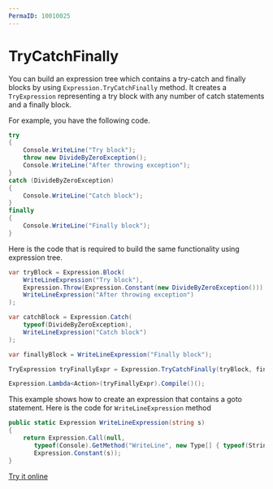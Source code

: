 ```yaml
---
PermaID: 10010025
---
```


# TryCatchFinally

You can build an expression tree which contains a try-catch and finally blocks by using `Expression.TryCatchFinally` method. It creates a `TryExpression` representing a try block with any number of catch statements and a finally block. 

For example, you have the following code.

```csharp
try
{
    Console.WriteLine("Try block");
    throw new DivideByZeroException();
    Console.WriteLine("After throwing exception");
}
catch (DivideByZeroException)
{
    Console.WriteLine("Catch block");
}
finally
{
    Console.WriteLine("Finally block");
}
```

Here is the code that is required to build the same functionality using expression tree. 

```csharp
var tryBlock = Expression.Block(
    WriteLineExpression("Try block"),
    Expression.Throw(Expression.Constant(new DivideByZeroException())),
    WriteLineExpression("After throwing exception")
);

var catchBlock = Expression.Catch(
    typeof(DivideByZeroException),
    WriteLineExpression("Catch block")
);

var finallyBlock = WriteLineExpression("Finally block");

TryExpression tryFinallyExpr = Expression.TryCatchFinally(tryBlock, finallyBlock, catchBlock);

Expression.Lambda<Action>(tryFinallyExpr).Compile()();
```

This example shows how to create an expression that contains a goto statement. Here is the code for `WriteLineExpression` method

```csharp
public static Expression WriteLineExpression(string s)
{
    return Expression.Call(null,
       typeof(Console).GetMethod("WriteLine", new Type[] { typeof(String) }),
       Expression.Constant(s));
}
``` 

[Try it online](https://dotnetfiddle.net/tSG1nU)